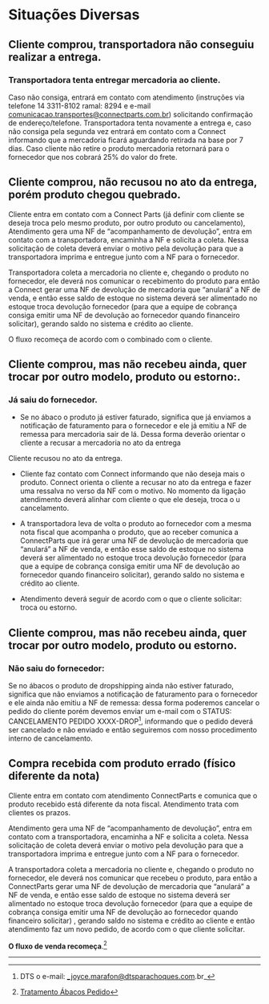 
# Situações Diversas

## Cliente comprou, transportadora não conseguiu realizar a entrega.

### Transportadora tenta entregar mercadoria ao cliente. 

Caso não consiga, entrará em contato com atendimento (instruções via telefone 14 3311-8102 ramal: 8294  e e-mail comunicacao.transportes@connectparts.com.br) solicitando confirmação  de endereço/telefone. Transportadora tenta novamente a entrega e, caso não consiga pela segunda vez entrará em contato com a Connect informando que a mercadoria ficará aguardando retirada na base por 7 dias. Caso cliente não retire o produto mercadoria retornará para o fornecedor que nos cobrará 25% do valor do frete.

## Cliente comprou, não recusou no ato da entrega, porém produto chegou quebrado.

Cliente entra em contato com a Connect Parts (já definir com cliente se deseja troca pelo mesmo produto, por outro produto ou cancelamento), Atendimento gera uma NF de “acompanhamento de devolução”, entra em contato com a transportadora, encaminha a NF e solicita a coleta. Nessa solicitação de coleta deverá enviar o motivo pela devolução para que a transportadora imprima e entregue junto com a NF para o fornecedor.


Transportadora coleta a mercadoria no cliente e, chegando o produto no fornecedor, ele deverá nos comunicar o recebimento do produto para então a Connect gerar uma NF de devolução de mercadoria que “anulará” a NF de venda, e então esse saldo de estoque no sistema deverá ser alimentado no estoque troca devolução fornecedor (para que a equipe de cobrança consiga emitir uma NF de devolução ao fornecedor quando financeiro solicitar), gerando saldo no sistema e crédito ao cliente.

O fluxo recomeça de acordo com o combinado com o cliente.

## Cliente comprou, mas não recebeu ainda, quer trocar por outro modelo, produto ou estorno:.

### Já saiu do fornecedor.

* Se no ábaco o produto já estiver faturado, significa que já enviamos a notificação de faturamento para o fornecedor e ele já emitiu a NF de remessa para mercadoria sair de lá. Dessa forma deverão orientar o cliente a recusar a mercadoria no ato da entrega
 
Cliente recusou no ato da entrega.

* Cliente faz contato com Connect informando que não deseja mais o produto. Connect orienta o cliente a recusar no ato da entrega e fazer uma ressalva no verso da NF com o motivo. No momento da ligação atendimento deverá alinhar com cliente o que ele deseja, troca o u cancelamento.

* A transportadora leva de volta o produto ao fornecedor com a mesma nota fiscal que acompanha o produto, que ao receber comunica a ConnectParts que irá gerar uma NF de devolução de mercadoria que “anulará” a NF de venda, e então esse saldo de estoque no sistema deverá ser alimentado no estoque troca devolução fornecedor (para que a equipe de cobrança consiga emitir uma NF de devolução ao fornecedor quando financeiro solicitar), gerando saldo no sistema e crédito ao cliente.

* Atendimento deverá seguir de acordo com o que o cliente solicitar: troca ou estorno.

## Cliente comprou, mas não recebeu ainda, quer trocar por outro modelo, produto ou estorno.

### Não saiu do fornecedor:
 
Se no ábacos o produto de dropshipping ainda não estiver faturado, significa que não enviamos a notificação de faturamento para o fornecedor e ele ainda não emitiu a NF de remessa: dessa forma poderemos cancelar o pedido do cliente porém devemos enviar um e-mail com o STATUS: CANCELAMENTO PEDIDO XXXX-DROP[^1], informando que o pedido deverá ser cancelado e não enviado e então seguiremos com nosso procedimento interno de cancelamento. 


## Compra recebida com produto errado (físico diferente da nota) 

Cliente entra em contato com atendimento ConnectParts e comunica que o 
produto recebido está diferente da nota fiscal. Atendimento trata com clientes os prazos.

Atendimento gera uma NF de “acompanhamento de devolução”, entra em contato com a transportadora, encaminha a NF e solicita a coleta. Nessa solicitação de coleta deverá enviar o motivo pela devolução para que a transportadora imprima e entregue junto com a NF para o fornecedor.


A transportadora coleta a mercadoria no cliente e, chegando o produto no fornecedor, ele deverá nos comunicar que recebeu o produto, para então a ConnectParts gerar uma NF de devolução de mercadoria que “anulará” a NF de venda, e então esse saldo de estoque no sistema deverá ser alimentado no estoque troca devolução fornecedor (para que a equipe de cobrança consiga emitir uma NF de devolução ao fornecedor quando financeiro solicitar) , gerando saldo no sistema e crédito ao cliente e então atendimento faz um novo pedido, de acordo com o que cliente solicitar.

**O fluxo de venda recomeça**.[^2]

---
[^1]: DTS o e-mail: _joyce.marafon@dtsparachoques.com.br_
[^2]: [Tratamento Ábacos Pedido](/chapter1/integracoes.md)


